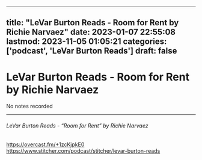 
---
title: "LeVar Burton Reads - Room for Rent by Richie Narvaez"
date: 2023-01-07 22:55:08
lastmod: 2023-11-05 01:05:21
categories: ['podcast', 'LeVar Burton Reads']
draft: false
---


# LeVar Burton Reads - Room for Rent by Richie Narvaez

No notes recorded

- - -
###### LeVar Burton Reads - “Room for Rent” by Richie Narvaez

https://overcast.fm/+1zcKjpkE0  
https://www.stitcher.com/podcast/stitcher/levar-burton-reads

<!-- #public #podcast #LeVar Burton Reads# -->

<!-- {BearID:FADB8431-A354-41B9-A436-30B916C77A33-28016-00002D9808BC2089} -->
